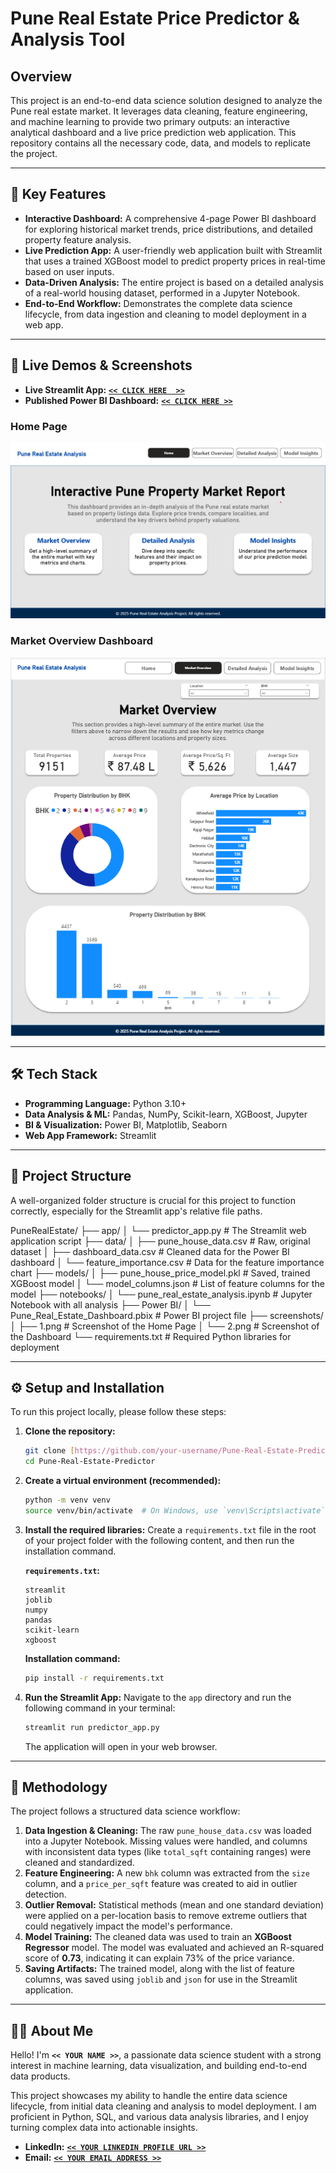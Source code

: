 # Pune Real Estate Price Predictor & Analysis Tool

## Overview

This project is an end-to-end data science solution designed to analyze the Pune real estate market. It leverages data cleaning, feature engineering, and machine learning to provide two primary outputs: an interactive analytical dashboard and a live price prediction web application. This repository contains all the necessary code, data, and models to replicate the project.

---

## 🚀 Key Features

* **Interactive Dashboard:** A comprehensive 4-page Power BI dashboard for exploring historical market trends, price distributions, and detailed property feature analysis.
* **Live Prediction App:** A user-friendly web application built with Streamlit that uses a trained XGBoost model to predict property prices in real-time based on user inputs.
* **Data-Driven Analysis:** The entire project is based on a detailed analysis of a real-world housing dataset, performed in a Jupyter Notebook.
* **End-to-End Workflow:** Demonstrates the complete data science lifecycle, from data ingestion and cleaning to model deployment in a web app.

---

## 🔗 Live Demos & Screenshots

* **Live Streamlit App:** [**`<< CLICK HERE  >>`**](https://pune-real-estate-predictor-jh67jg6n2k44xtcrkrqc8z.streamlit.app/)
* **Published Power BI Dashboard:** [**`<< CLICK HERE >>`**](https://app.powerbi.com/groups/me/reports/556060b7-f0c5-4a92-8737-35fc565e8a60/187890696b263581466c?experience=power-bi)

### Home Page
![Home Page Screenshot](screenshots/1.png)

### Market Overview Dashboard
![Dashboard Screenshot](screenshots/2.png)

---

## 🛠️ Tech Stack

* **Programming Language:** Python 3.10+
* **Data Analysis & ML:** Pandas, NumPy, Scikit-learn, XGBoost, Jupyter
* **BI & Visualization:** Power BI, Matplotlib, Seaborn
* **Web App Framework:** Streamlit

---

## 📂 Project Structure

A well-organized folder structure is crucial for this project to function correctly, especially for the Streamlit app's relative file paths.


PuneRealEstate/
├── app/
│   └── predictor_app.py         # The Streamlit web application script 
├── data/
│   ├── pune_house_data.csv      # Raw, original dataset
│   ├── dashboard_data.csv       # Cleaned data for the Power BI dashboard
│   └── feature_importance.csv   # Data for the feature importance chart
├── models/
│   ├── pune_house_price_model.pkl # Saved, trained XGBoost model
│   └── model_columns.json       # List of feature columns for the model
├── notebooks/
│   └── pune_real_estate_analysis.ipynb # Jupyter Notebook with all analysis
├── Power BI/
│   └── Pune_Real_Estate_Dashboard.pbix # Power BI project file
├── screenshots/
│   ├── 1.png                    # Screenshot of the Home Page
│   └── 2.png                    # Screenshot of the Dashboard
└── requirements.txt             # Required Python libraries for deployment


---

## ⚙️ Setup and Installation

To run this project locally, please follow these steps:

1.  **Clone the repository:**
    ```bash
    git clone [https://github.com/your-username/Pune-Real-Estate-Predictor.git](https://github.com/your-username/Pune-Real-Estate-Predictor.git)
    cd Pune-Real-Estate-Predictor
    ```

2.  **Create a virtual environment (recommended):**
    ```bash
    python -m venv venv
    source venv/bin/activate  # On Windows, use `venv\Scripts\activate`
    ```

3.  **Install the required libraries:**
    Create a `requirements.txt` file in the root of your project folder with the following content, and then run the installation command.

    **`requirements.txt`:**
    ```text
    streamlit
    joblib
    numpy
    pandas
    scikit-learn
    xgboost
    ```

    **Installation command:**
    ```bash
    pip install -r requirements.txt
    ```

4.  **Run the Streamlit App:**
    Navigate to the `app` directory and run the following command in your terminal:
    ```bash
    streamlit run predictor_app.py
    ```
    The application will open in your web browser.

---

## 🔬 Methodology

The project follows a structured data science workflow:

1.  **Data Ingestion & Cleaning:** The raw `pune_house_data.csv` was loaded into a Jupyter Notebook. Missing values were handled, and columns with inconsistent data types (like `total_sqft` containing ranges) were cleaned and standardized.
2.  **Feature Engineering:** A new `bhk` column was extracted from the `size` column, and a `price_per_sqft` feature was created to aid in outlier detection.
3.  **Outlier Removal:** Statistical methods (mean and one standard deviation) were applied on a per-location basis to remove extreme outliers that could negatively impact the model's performance.
4.  **Model Training:** The cleaned data was used to train an **XGBoost Regressor** model. The model was evaluated and achieved an R-squared score of **0.73**, indicating it can explain 73% of the price variance.
5.  **Saving Artifacts:** The trained model, along with the list of feature columns, was saved using `joblib` and `json` for use in the Streamlit application.

---

## 👨‍💻 About Me

Hello! I'm **`<< YOUR NAME >>`**, a passionate data science student with a strong interest in machine learning, data visualization, and building end-to-end data products.

This project showcases my ability to handle the entire data science lifecycle, from initial data cleaning and analysis to model deployment. I am proficient in Python, SQL, and various data analysis libraries, and I enjoy turning complex data into actionable insights.

* **LinkedIn:** [**`<< YOUR LINKEDIN PROFILE URL >>`**](https://www.linkedin.com/in/harsh-bandal-3240912b7/)
* **Email:** [**`<< YOUR EMAIL ADDRESS >>`**](harshbandal.scoe.comp@gmail.com)

